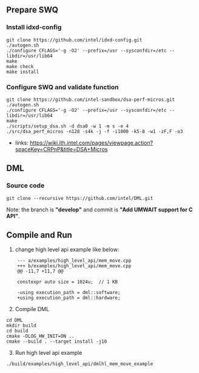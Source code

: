 ## Prepare SWQ
### Install idxd-config
```
git clone https://github.com/intel/idxd-config.git
./autogen.sh
./configure CFLAGS='-g -O2' --prefix=/usr --sysconfdir=/etc --libdir=/usr/lib64
make
make check
make install
```

### Configure SWQ and validate function
```
git clone https://github.com/intel-sandbox/dsa-perf-micros.git
./autogen.sh
./configure CFLAGS='-g -O2' --prefix=/usr --sysconfdir=/etc --libdir=/usr/lib64
make
./scripts/setup_dsa.sh -d dsa0 -w 1 -m s -e 4
./src/dsa_perf_micros -n128 -s4k -j -f -i1000 -k5-8 -w1 -zF,F -o3
```
- links: https://wiki.ith.intel.com/pages/viewpage.action?spaceKey=CRPnP&title=DSA+Micros

## DML

### Source code
```
git clone --recursive https://github.com/intel/DML.git
```
Note: the branch is **"develop"** and commit is **"Add UMWAIT support for C API"**.

## Compile and Run
1. change high level api example like below:
```
    --- a/examples/high_level_api/mem_move.cpp
    +++ b/examples/high_level_api/mem_move.cpp
    @@ -11,7 +11,7 @@
    
    constexpr auto size = 1024u;  // 1 KB
    
    -using execution_path = dml::software;
    +using execution_path = dml::hardware;
```
2. Compile DML
```
cd DML
mkdir build
cd build
cmake -DLOG_HW_INIT=ON ..
cmake --build . --target install -j10
```
3. Run high level api example
```
./build/examples/high_level_api/dmlhl_mem_move_example
```
